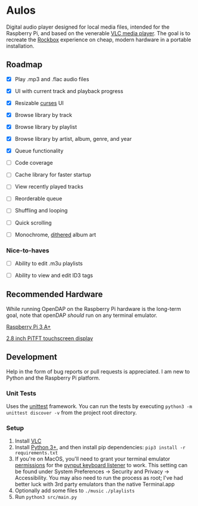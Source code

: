 # Aulos
Digital audio player designed for local media files, intended for the Raspberry Pi, and based on the venerable [VLC media player](https://en.wikipedia.org/wiki/VLC_media_player). The goal is to recreate the [Rockbox](https://www.rockbox.org/) experience on cheap, modern hardware in a portable installation.

## Roadmap
- [x] Play .mp3 and .flac audio files

- [x] UI with current track and playback progress

- [x] Resizable [curses](https://docs.python.org/3/howto/curses.html) UI

- [x] Browse library by track

- [x] Browse library by playlist

- [x] Browse library by artist, album, genre, and year

- [x] Queue functionality

- [ ] Code coverage

- [ ] Cache library for faster startup

- [ ] View recently played tracks

- [ ] Reorderable queue

- [ ] Shuffling and looping

- [ ] Quick scrolling

- [ ] Monochrome, [dithered](https://en.wikipedia.org/wiki/Dither) album art

### Nice-to-haves

- [ ] Ability to edit .m3u playlists

- [ ] Ability to view and edit ID3 tags

## Recommended Hardware
While running OpenDAP on the Raspberry Pi hardware is the long-term goal, note that openDAP *should* run on any terminal emulator.

[Raspberry Pi 3 A+](https://www.adafruit.com/product/4027)

[2.8 inch PiTFT touchscreen display](https://www.adafruit.com/product/1601)

## Development
Help in the form of bug reports or pull requests is appreciated. I am new to Python and the Raspberry Pi platform.

### Unit Tests
Uses the [unittest](https://docs.python.org/3/library/unittest.html) framework. You can run the tests by executing `python3 -m unittest discover -v` from the project root directory.

### Setup
1. Install [VLC](https://www.videolan.org/vlc/)
1. Install [Python 3+](https://www.python.org/), and then install pip dependencies:
`pip3 install -r requirements.txt`
1. If you're on MacOS, you'll need to grant your terminal emulator [permissions](https://support.apple.com/guide/mac-help/allow-accessibility-apps-to-access-your-mac-mh43185/mac) for the [pynput keyboard listener](https://pynput.readthedocs.io/en/latest/limitations.html#mac-osx) to work. This setting can be found under System Preferences → Security and Privacy → Accessibility. You may also need to run the process as root; I've had better luck with 3rd party emulators than the native Terminal.app
1. Optionally add some files to `./music` `./playlists`
1. Run `python3 src/main.py`
